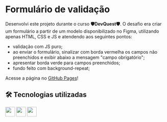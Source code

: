 
# Formulário de validação

Desenvolvi este projeto durante o curso **🛡DevQuest🛡**. O desafio era criar um formulário a partir de um modelo disponibilizado no Figma, utilizando apenas HTML, CSS e JS e atendendo aos seguintes pontos:

- validação com JS puro;
- ao enviar o formulário, sinalizar com borda vermelha os campos não preenchidos e exibir abaixo a mensagem "campo obrigatório";
- apresentar borda verde para campos preenchidos;
- fundo feito com background-repeat;

Acesse a página no [GitHub Pages](https://gabrielhamdan.github.io/formulario-HTML-CSS-JS/)!

## 🛠 Tecnologias utilizadas
<p>
   <img height="30" src="https://cdn.jsdelivr.net/gh/devicons/devicon/icons/html5/html5-original.svg" />
   <img height="30" src="https://cdn.jsdelivr.net/gh/devicons/devicon/icons/css3/css3-original.svg" />
   <img height="30" src="https://cdn.jsdelivr.net/gh/devicons/devicon/icons/javascript/javascript-original.svg" />
</p>
